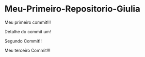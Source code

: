 # Meu-Primeiro-Repositorio-Giulia
Meu primeiro commit!!!



Detalhe do commit um!


Segundo Commit!!


Meu terceiro Commit!!!
